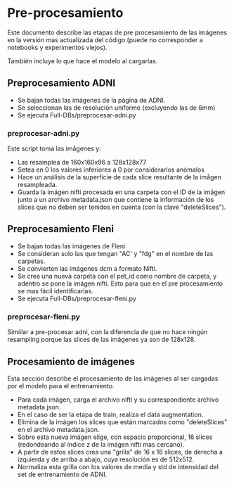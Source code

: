 # Pre-procesamiento

Este documento describe las etapas de pre procesamiento de las imágenes en la versión mas actualizada del código (puede no corresponder a notebooks y experimentos viejos).

También incluye lo que hace el modelo al cargarlas.

## Preprocesamiento ADNI

- Se bajan todas las imágenes de la página de ADNI.
- Se seleccionan las de resolución uniforme (excluyendo las de 6mm)
- Se ejecuta Full-DBs/preprocesar-adni.py

### preprocesar-adni.py

Este script toma las imågenes y: 
- Las resamplea de 160x160x96 a 128x128x77
- Setea en 0 los valores inferiores a 0 por considerarlos anómalos
- Hace un análisis de la superfície de cada slice resultante de la imågen resampleada. 
- Guarda la imágen nifti procesada en una carpeta con el ID de la imágen junto a un archivo metadata.json que contiene la información de los slices que no deben ser tenidos en cuenta (con la clave "deleteSlices").

## Preprocesamiento Fleni

- Se bajan todas las imágenes de Fleni
- Se consideran solo las que tengan "AC' y "fdg" en el nombre de las carpetas.
- Se convierten las imágenes dcm a formato Nifti.
- Se crea una nueva carpeta con el pet_id como nombre de carpeta, y adentro se pone la imágen nifti. Esto para que en el pre procesamiento se mas fácil identificarlas.
- Se ejecuta Full-DBs/preprocesar-fleni.py

### preprocesar-fleni.py

Simiilar a pre-procesar adni, con la diferencia de que no hace ningún resampling porque las slices de las imágenes ya son de 128x128.

## Procesamiento de imágenes

Esta sección describe el procesamiento de las imágenes al ser cargadas por el modelo para el entrenamiento.

- Para cada imágen, carga el archivo nifti y su correspondiente archivo metadata.json.
- En el caso de ser la etapa de train, realiza el data augmentation.
- Elimina de la imágen los slices que están marcados como "deleteSlices" en el archivo metadata.json.
- Sobre esta nueva imágen elige, con espacio proporcional, 16 slices (redondeando al índice z de la imágen nifti mas cercano).
- A partir de estos slices crea una "grilla" de 16 x 16 slices, de derecha a izquierda y de arriba a abajo, cuya resolución es de 512x512.
- Normaliza esta grilla con los valores de media y std de intensidad del set de entrenamiento de ADNI.
